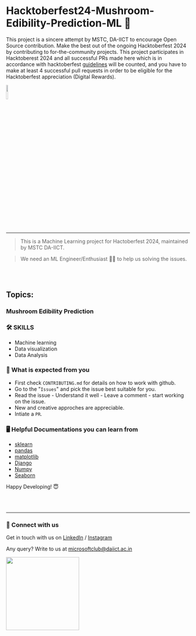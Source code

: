# Hacktoberfest24-Mushroom-Edibility-Prediction-ML 🚀

This project is a sincere attempt by MSTC, DA-IICT to encourage Open Source contribution. Make the best out of the ongoing Hacktoberfest 2024 by contributing to for-the-community projects. This project participates in Hacktoberest 2024 and all successful PRs made here which is in accordance with hacktoberfest [guidelines](https://hacktoberfest.com/participation/#pr-mr-details) will be counted, and you have to make at least 4 successful pull requests in order to be eligible for the Hacktoberfest appreciation (Digital Rewards).


<img src="https://res.cloudinary.com/dbvyvfe61/image/upload/v1619799241/Cicada%203301:%20Reinvented/MSTC_ffmo9v.png" width="10%">

---

>This is a Machine Learning project for Hactoberfest 2024, maintained by MSTC DA-IICT.

>We need an ML Engineer/Enthusiast :technologist: to help us solving the issues.

<br><br>
## Topics:
### Mushroom Edibility Prediction

### :hammer_and_wrench: SKILLS
* Machine learning 
* Data visualization
* Data Analysis


### :dart: What is expected from you
* First check `CONTRIBUTING.md` for details on how to work with github.
* Go to the "`Issues`" and pick the issue best suitable for you. 
* Read the issue - Understand it well - Leave a comment - start working on the issue.
* New and creative approches are appreciable.
* Intiate a `PR`.


### :desktop_computer: Helpful Documentations you can learn from
* [sklearn](https://devdocs.io/scikit_learn/)
* [pandas](https://pandas.pydata.org/docs/user_guide/index.html#user-guide)
* [matplotlib](https://matplotlib.org/stable/plot_types/index.html)
* [Django](https://docs.djangoproject.com/en/4.0/intro/overview/)
* [Numpy](https://numpy.org/doc/stable/)
* [Seaborn](https://seaborn.pydata.org/)

Happy Developing! :innocent:

<br><br>

---
  
### 🔗 Connect with us
Get in touch with us on [LinkedIn](https://www.linkedin.com/company/microsoft-student-technical-club-da-iict/) / [Instagram](https://www.instagram.com/mstc_daiict/)

Any query? Write to us at microsoftclub@daiict.ac.in

[<img src = "https://user-images.githubusercontent.com/112422657/193991648-3b62790c-a1e9-461e-9dff-e93bd045c06d.png" width = "200" />](https://github.com/MSTC-DA-IICT/Hacktoberfest23-Delve-into-ML)
